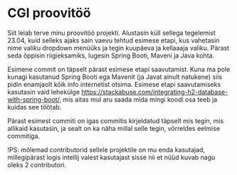 # CGI proovitöö

Siit leiab terve minu proovitöö projekti. Alustasin küll sellega tegelemist 23.04, kuid selleks ajaks sain vaevu tehtud esimese etapi, kus vahetasin nime valiku dropdown menüüks ja tegin kuupäeva ja kellaaaja valiku. Pärast seda õppisin riigieksamiks, lugesin Spring Booti, Maveni ja Java kohta.

Esimene commit on täpselt pärast esimese etapi saavutamist. Kuna ma pole kunagi kasutanud Spring Booti ega Mavenit (ja Javat ainult natukene) siis pidin enamjaolt kõik info internetist otsima. Esimese etapi saavutamiseks kasutasin vaid lehekülge https://stackabuse.com/integrating-h2-database-with-spring-boot/, mis aitas mul aru saada mida mingi koodi osa teeb ja kuidas see töötab.

Pärast esimest commiti on igas commitis kirjeldatud täpselt mis tegin, mis allikaid kasutasin, ja sealt on ka näha millal selle tegin, võrreldes eelmise commitiga.

!PS: mõlemad contributorid sellele projektile on mu enda kasutajad, millegipärast logis intellij valest kasutajast sisse nii et nüüd kuvab nagu oleks 2 contributori.
